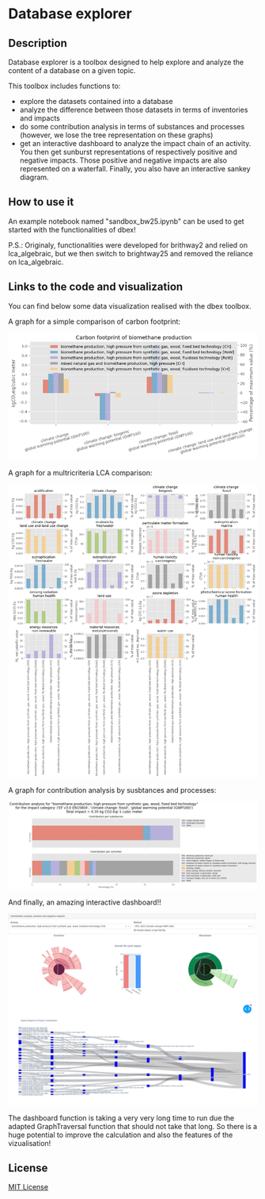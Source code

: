 # Database explorer

## Description
Database explorer is a toolbox designed to help explore and analyze the content of a database on a given topic.

This toolbox includes functions to:
- explore the datasets contained into a database
- analyze the difference between those datasets in terms of inventories and impacts
- do some contribution analysis in terms of substances and processes (however, we lose the tree representation on these graphs)
- get an interactive dashboard to analyze the impact chain of an activity. You then get sunburst representations of respectively positive and negative impacts. Those positive and negative impacts are also represented on a waterfall. Finally, you also have an interactive sankey diagram.

## How to use it
An example notebook named "sandbox_bw25.ipynb" can be used to get started with the functionalities of dbex! 

P.S.: Originaly, functionalities were developed for brithway2 and relied on lca_algebraic, but we then switch to brightway25 and removed the reliance on lca_algebraic.

## Links to the code and visualization

You can find below some data visualization realised with the dbex toolbox.

A graph for a simple comparison of carbon footprint:

![image info](plot/Carbon_Footprints_comparison.png)

A graph for a multricriteria LCA comparison:

![image info](plot/multi_LCA_comparison.png)

A graph for contribution analysis by susbtances and processes:

![image info](plot/contribution_analysis_example.png)

And finally, an amazing interactive dashboard!!

![image info](plot/Dashboard_2.png)

The dashboard function is taking a very very long time to run due the adapted GraphTraversal function that should not take that long. So there is a huge potential to improve the calculation and also the features of the vizualisation!

## License
[MIT License](https://github.com/RomainBes/DataVizChallenge/blob/main/LICENSE.md)



